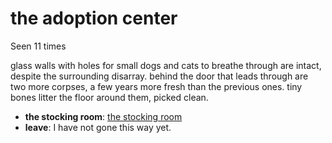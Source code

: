 # the adoption center

Seen 11 times

glass walls with holes for small dogs and cats to breathe through are intact, despite the surrounding disarray. behind the door that leads through are two more corpses, a few years more fresh than the previous ones. tiny bones litter the floor around them, picked clean.

- **the stocking room**: [the stocking room](the-stocking-room-tbnvf8.md)
- **leave**: I have not gone this way yet.
